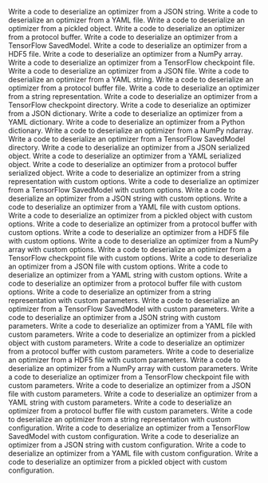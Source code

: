 Write a code to deserialize an optimizer from a JSON string.
Write a code to deserialize an optimizer from a YAML file.
Write a code to deserialize an optimizer from a pickled object.
Write a code to deserialize an optimizer from a protocol buffer.
Write a code to deserialize an optimizer from a TensorFlow SavedModel.
Write a code to deserialize an optimizer from a HDF5 file.
Write a code to deserialize an optimizer from a NumPy array.
Write a code to deserialize an optimizer from a TensorFlow checkpoint file.
Write a code to deserialize an optimizer from a JSON file.
Write a code to deserialize an optimizer from a YAML string.
Write a code to deserialize an optimizer from a protocol buffer file.
Write a code to deserialize an optimizer from a string representation.
Write a code to deserialize an optimizer from a TensorFlow checkpoint directory.
Write a code to deserialize an optimizer from a JSON dictionary.
Write a code to deserialize an optimizer from a YAML dictionary.
Write a code to deserialize an optimizer from a Python dictionary.
Write a code to deserialize an optimizer from a NumPy ndarray.
Write a code to deserialize an optimizer from a TensorFlow SavedModel directory.
Write a code to deserialize an optimizer from a JSON serialized object.
Write a code to deserialize an optimizer from a YAML serialized object.
Write a code to deserialize an optimizer from a protocol buffer serialized object.
Write a code to deserialize an optimizer from a string representation with custom options.
Write a code to deserialize an optimizer from a TensorFlow SavedModel with custom options.
Write a code to deserialize an optimizer from a JSON string with custom options.
Write a code to deserialize an optimizer from a YAML file with custom options.
Write a code to deserialize an optimizer from a pickled object with custom options.
Write a code to deserialize an optimizer from a protocol buffer with custom options.
Write a code to deserialize an optimizer from a HDF5 file with custom options.
Write a code to deserialize an optimizer from a NumPy array with custom options.
Write a code to deserialize an optimizer from a TensorFlow checkpoint file with custom options.
Write a code to deserialize an optimizer from a JSON file with custom options.
Write a code to deserialize an optimizer from a YAML string with custom options.
Write a code to deserialize an optimizer from a protocol buffer file with custom options.
Write a code to deserialize an optimizer from a string representation with custom parameters.
Write a code to deserialize an optimizer from a TensorFlow SavedModel with custom parameters.
Write a code to deserialize an optimizer from a JSON string with custom parameters.
Write a code to deserialize an optimizer from a YAML file with custom parameters.
Write a code to deserialize an optimizer from a pickled object with custom parameters.
Write a code to deserialize an optimizer from a protocol buffer with custom parameters.
Write a code to deserialize an optimizer from a HDF5 file with custom parameters.
Write a code to deserialize an optimizer from a NumPy array with custom parameters.
Write a code to deserialize an optimizer from a TensorFlow checkpoint file with custom parameters.
Write a code to deserialize an optimizer from a JSON file with custom parameters.
Write a code to deserialize an optimizer from a YAML string with custom parameters.
Write a code to deserialize an optimizer from a protocol buffer file with custom parameters.
Write a code to deserialize an optimizer from a string representation with custom configuration.
Write a code to deserialize an optimizer from a TensorFlow SavedModel with custom configuration.
Write a code to deserialize an optimizer from a JSON string with custom configuration.
Write a code to deserialize an optimizer from a YAML file with custom configuration.
Write a code to deserialize an optimizer from a pickled object with custom configuration.